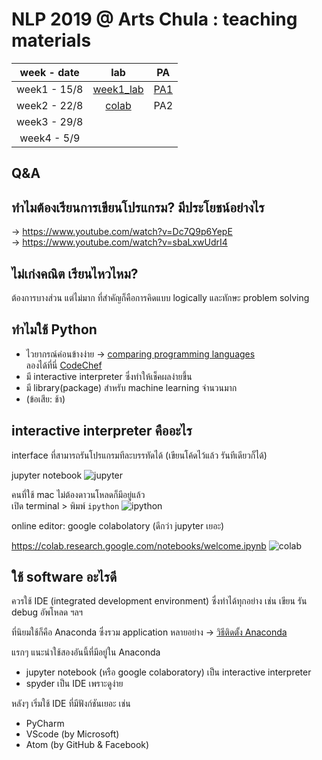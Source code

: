 # NLP 2019 @ Arts Chula : teaching materials
|week - date| lab | PA |
|:-:|:-:|:-:|
|week1 - 15/8|[week1_lab](https://github.com/nozomiyamada/NLP2019/tree/master/week1/week1_lab)|[PA1](https://github.com/nozomiyamada/NLP2019/tree/master/week1/PA1)|
|week2 - 22/8|[colab](https://colab.research.google.com/drive/1f4UQh-U7U3kWh7tDVB1hd9HOV2zrEZP_)|PA2|
|week3 - 29/8|||
|week4 - 5/9|||

## Q&A 
## ทำไมต้องเรียนการเขียนโปรแกรม? มีประโยชน์อย่างไร

-> https://www.youtube.com/watch?v=Dc7Q9p6YepE <br>
-> https://www.youtube.com/watch?v=sbaLxwUdrI4

## ไม่เก่งคณิต เรียนไหวไหม?
ต้องการบางส่วน แต่ไม่มาก ที่สำคัญก็คือการคิดแบบ logically และทักษะ problem solving

## ทำไมใช้ Python
- ไวยากรณ์ค่อนข้างง่าย -> [comparing programming languages](https://github.com/nozomiyamada/NLP2019/issues/2)<br>
  ลองได้ที่นี่ [CodeChef](https://www.codechef.com/ide)
- มี interactive interpreter ซึ่งทำให้เช็คผลง่ายขึ้น
- มี library(package) สำหรับ machine learning จำนวนมาก
- (ข้อเสีย: ช้า)

## interactive interpreter คืออะไร

interface ที่สามารถรันโปรแกรมทีละบรรทัดได้ (เขียนโค้ดไว้แล้ว รันทีเดียวก็ได้)

jupyter notebook
![jupyter](https://user-images.githubusercontent.com/44984892/61967609-04e33b00-b000-11e9-85ae-9f1d7b048a6b.png)

คนที่ใช้ mac ไม่ต้องดาวนโหลดก็มีอยู่แล้ว <br>เปิด terminal > พิมพ์ `ipython`
![ipython](https://user-images.githubusercontent.com/44984892/61967950-e9c4fb00-b000-11e9-9f78-ce3deff8d6f3.png)

online editor: google colabolatory (ดีกว่า jupyter เยอะ)

https://colab.research.google.com/notebooks/welcome.ipynb
![colab](https://user-images.githubusercontent.com/44984892/61969994-07489380-b006-11e9-9ae6-6b424ca398da.png)

## ใช้ software อะไรดี
ควรใช้ IDE (integrated development environment) ซึ่งทำได้ทุกอย่าง เช่น เขียน รัน debug อัพโหลด ฯลฯ

ที่นิยมใช้ก็คือ Anaconda ซึ่งรวม application หลายอย่าง -> [วิธีติดตั้ง Anaconda](https://docs.google.com/document/d/15UdZINoQhB8zAWBCMKoAofSxQUmDMXoaz-iibF2IkZ4/edit?usp=sharing)

แรกๆ แนะนำใช้สองอันนี้ที่มีอยู่ใน Anaconda

- jupyter notebook (หรือ google colaboratory) เป็น interactive interpreter
- spyder เป็น IDE เพราะดูง่าย

หลังๆ เริ่มใช้ IDE ที่มีฟังก์ชันเยอะ เช่น

- PyCharm
- VScode (by Microsoft)
- Atom (by GitHub & Facebook)


